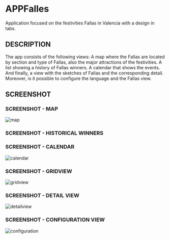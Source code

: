 # APPFalles
Application focused on the festivities Fallas in Valencia with a design in tabs.

## DESCRIPTION
The app consists of the following views: A map where the Fallas are located by section and type
of Fallas, also the major attractions of the festivities. A list showing a history of Fallas winners. A
calendar that shows the events. And finally, a view with the sketches of Fallas and the
corresponding detail. Moreover, is it possible to configure the language and the Fallas view.

## SCREENSHOT
### SCREENSHOT - MAP
![map](https://cloud.githubusercontent.com/assets/16654193/19777669/a6e4c75e-9c79-11e6-85f5-eb3f5820e13a.png)
### SCREENSHOT - HISTORICAL WINNERS

### SCREENSHOT - CALENDAR
![calendar](https://cloud.githubusercontent.com/assets/16654193/19777664/a6dbf444-9c79-11e6-9419-356cd3da4e89.png)
### SCREENSHOT - GRIDVIEW 
![gridview](https://cloud.githubusercontent.com/assets/16654193/19777667/a6e1af60-9c79-11e6-9155-cea54d824cb2.png)
### SCREENSHOT - DETAIL VIEW
![detailview](https://cloud.githubusercontent.com/assets/16654193/19777665/a6df9ee6-9c79-11e6-8227-74a0f7fbca22.png)
### SCREENSHOT - CONFIGURATION VIEW 
![configuration](https://cloud.githubusercontent.com/assets/16654193/19777666/a6e03f4a-9c79-11e6-81b2-48c54f34882e.png)







